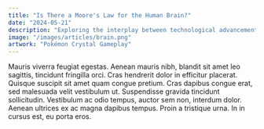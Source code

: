 ```yaml
---
title: "Is There a Moore's Law for the Human Brain?"
date: "2024-05-21"
description: "Exploring the interplay between technological advancements in Artificial Intelligence and the evolution of the human brain."
image: "/images/articles/brain.png"
artwork: "Pokémon Crystal Gameplay"
---
```



Mauris viverra feugiat egestas. Aenean mauris nibh, blandit sit amet leo sagittis, tincidunt fringilla orci. Cras hendrerit dolor in efficitur placerat. Quisque suscipit sit amet quam congue pretium. Cras dapibus congue erat, sed malesuada velit vestibulum ut. Suspendisse gravida tincidunt sollicitudin. Vestibulum ac odio tempus, auctor sem non, interdum dolor. Aenean ultrices ex ac magna dapibus tempus. Proin a tristique urna. In in cursus est, eu porta eros.
